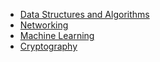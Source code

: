 - [Data Structures and Algorithms](https://huegoxaga.github.io/notes/theory/algorithm.html)
- [Networking](https://huegoxaga.github.io/notes/theory/networking.html)
- [Machine Learning](https://huegoxaga.github.io/notes/theory/ml.html)
- [Cryptography](https://huegoxaga.github.io/notes/theory/cryptography.html)
